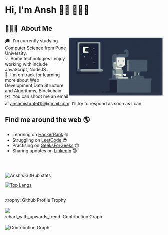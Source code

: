 # Hi, I'm Ansh 👋🏾 👩🏾‍💻



## 👨🏻‍💻 &nbsp;About Me

<img alt="Night Coding" src="https://raw.githubusercontent.com/AVS1508/AVS1508/master/assets/Night-Coding.gif" align="right"/>

🎓 &nbsp;I'm currently studying Computer Science from Pune University.\
💡 &nbsp;Some technologies I enjoy working with include JavaScript, NodeJS .\
🌱 &nbsp;I'm on track for learning more about Web Development,Data Structure and Algorithms, Blockchain.\
✉️ &nbsp;You can shoot me an email at anshmishra9415@gmail.com! I'll try to respond as soon as I can.



## Find me around the web 🌎

- Learning on <a href="https://www.hackerrank.com/anshmishra9415">HackerRank</a> 🤓
- Struggling on <a href="https://leetcode.com/anshmishra9415/">LeetCode</a> 😍
- Practising on <a href="https://auth.geeksforgeeks.org/user/anshmishra9415/practice/">GeeksForGeeks</a> 🙃
- Sharing updates on <a href="https://www.linkedin.com/in/ansh-mishra-">LinkedIn</a> 😇

 <br>
 <br>

![Ansh's GitHub stats](https://github-readme-stats.vercel.app/api?username=anshmishra010&show_icons=true&theme=radical)

[![Top Langs](https://github-readme-stats.vercel.app/api/top-langs/?username=anshmishra010&layout=compact)](https://github.com/anshmishra010/github-readme-stats)

<br>

<summary>:trophy: Github Profile Trophy</summary>
  <br/>
  <img src="https://github-profile-trophy.vercel.app/?username=anshmishra010&theme=monokai&row=1&no-frame=true&no-bg=true/">

<br>

<summary>:chart_with_upwards_trend: Contribution Graph </summary>
   <br/>
   <img src="https://activity-graph.herokuapp.com/graph?username=anshmishra010&theme=xcode" alt="Contribution Graph" align="center" />
